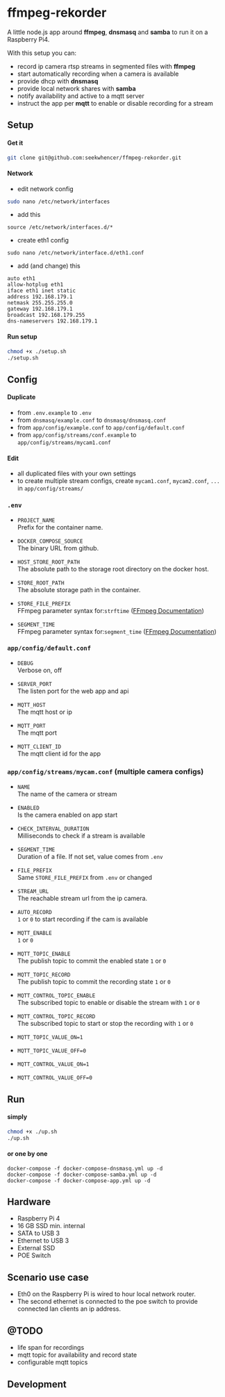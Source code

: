 # ffmpeg-rekorder

A little node.js app around **ffmpeg**, **dnsmasq** and **samba** to run it on a Raspberry Pi4.  

With this setup you can:

- record ip camera rtsp streams in segmented files with **ffmpeg**
- start automatically recording when a camera is available
- provide dhcp with **dnsmasq**
- provide local network shares with **samba**
- notify availability and active to a mqtt server
- instruct the app per **mqtt** to enable or disable recording for a stream


## Setup
#### Get it
```bash
git clone git@github.com:seekwhencer/ffmpeg-rekorder.git
```

#### Network

- edit network config
```bash
sudo nano /etc/network/interfaces
```
- add this
```
source /etc/network/interfaces.d/*
```
- create eth1 config
```
sudo nano /etc/network/interface.d/eth1.conf
```
- add (and change) this
```
auto eth1
allow-hotplug eth1
iface eth1 inet static
address 192.168.179.1
netmask 255.255.255.0
gateway 192.168.179.1
broadcast 192.168.179.255
dns-nameservers 192.168.179.1
```


#### Run setup

```bash
chmod +x ./setup.sh
./setup.sh
```

## Config

#### Duplicate
- from `.env.example` to `.env`
- from `dnsmasq/example.conf` to `dnsmasq/dnsmasq.conf`
- from `app/config/example.conf` to `app/config/default.conf`
- from `app/config/streams/conf.example` to `app/config/streams/mycam1.conf`

#### Edit

- all duplicated files with your own settings
- to create multiple stream configs, create `mycam1.conf`, `mycam2.conf`, `...` in `app/config/streams/`


### `.env`

- `PROJECT_NAME`  
    Prefix for the container name.
  

- `DOCKER_COMPOSE_SOURCE`  
    The binary URL from github.
  

- `HOST_STORE_ROOT_PATH`  
    The absolute path to the storage root directory on the docker host.
  

- `STORE_ROOT_PATH`  
    The absolute storage path in the container.  
  

- `STORE_FILE_PREFIX`  
    FFmpeg parameter syntax for:`strftime` ([FFmpeg Documentation](https://ffmpeg.org/ffmpeg-formats.html#toc-segment_002c-stream_005fsegment_002c-ssegment))
  

- `SEGMENT_TIME`  
    FFmpeg parameter syntax for:`segment_time` ([FFmpeg Documentation](https://ffmpeg.org/ffmpeg-formats.html#toc-segment_002c-stream_005fsegment_002c-ssegment))
  

### `app/config/default.conf`

- `DEBUG`  
    Verbose on, off
  

- `SERVER_PORT`  
    The listen port for the web app and api
  

- `MQTT_HOST`  
    The mqtt host or ip
  

- `MQTT_PORT`  
    The mqtt port
  

- `MQTT_CLIENT_ID`  
    The mqtt client id for the app

### `app/config/streams/mycam.conf` (multiple camera configs)
- `NAME`  
    The name of the camera or stream
  

- `ENABLED`  
    Is the camera enabled on app start
  

- `CHECK_INTERVAL_DURATION`  
    Milliseconds to check if a stream is available
  

- `SEGMENT_TIME`  
    Duration of a file. If not set, value comes from `.env` 
  

- `FILE_PREFIX`  
    Same `STORE_FILE_PREFIX` from `.env` or changed
  

- `STREAM_URL`  
    The reachable stream url from the ip camera.  
  

- `AUTO_RECORD`  
    `1` or `0` to start recording if the cam is available  
  

- `MQTT_ENABLE`  
  `1` or `0`
  

- `MQTT_TOPIC_ENABLE`  
    The publish topic to commit the enabled state `1` or `0`
  

- `MQTT_TOPIC_RECORD`  
    The publish topic to commit the recording state `1` or `0`
  

- `MQTT_CONTROL_TOPIC_ENABLE`  
  The subscribed topic to enable or disable the stream with `1` or `0`


- `MQTT_CONTROL_TOPIC_RECORD`  
  The subscribed topic to start or stop the recording with `1` or `0`


- `MQTT_TOPIC_VALUE_ON=1`
- `MQTT_TOPIC_VALUE_OFF=0`
- `MQTT_CONTROL_VALUE_ON=1`
- `MQTT_CONTROL_VALUE_OFF=0`


## Run

#### simply
```bash
chmod +x ./up.sh
./up.sh
```

#### or one by one
```
docker-compose -f docker-compose-dnsmasq.yml up -d
docker-compose -f docker-compose-samba.yml up -d
docker-compose -f docker-compose-app.yml up -d
```

## Hardware

- Raspberry Pi 4
- 16 GB SSD min. internal
- SATA to USB 3
- Ethernet to USB 3
- External SSD
- POE Switch

## Scenario use case

- Eth0 on the Raspberry Pi is wired to hour local network router.
- The second ethernet is connected to the poe switch to provide connected lan clients an ip address.

## @TODO
- life span for recordings
- mqtt topic for availability and record state
- configurable mqtt topics

## Development
